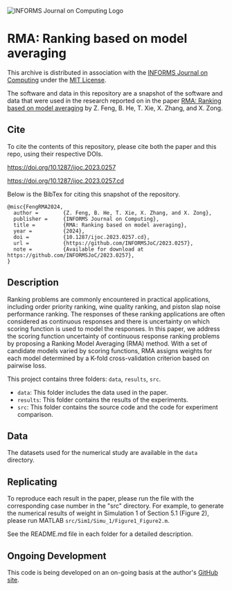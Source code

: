 ![INFORMS Journal on Computing Logo](https://INFORMSJoC.github.io/logos/INFORMS_Journal_on_Computing_Header.jpg)

# RMA: Ranking based on model averaging

This archive is distributed in association with the [INFORMS Journal on Computing](https://pubsonline.informs.org/journal/ijoc) under the [MIT License](https://github.com/INFORMSJoC/2023.0257/blob/master/LICENSE).

The software and data in this repository are a snapshot of the software and data that were used in the research reported on in the paper [RMA: Ranking based on model averaging](https://doi.org/10.1287/ijoc.2023.0257) by Z. Feng, B. He, T. Xie, X. Zhang, and X. Zong. 

## Cite

To cite the contents of this repository, please cite both the paper and this repo, using their respective DOIs.

https://doi.org/10.1287/ijoc.2023.0257

https://doi.org/10.1287/ijoc.2023.0257.cd

Below is the BibTex for citing this snapshot of the repository.

```
@misc{FengRMA2024,
  author =        {Z. Feng, B. He, T. Xie, X. Zhang, and X. Zong},
  publisher =     {INFORMS Journal on Computing},
  title =         {RMA: Ranking based on model averaging},
  year =          {2024},
  doi =           {10.1287/ijoc.2023.0257.cd},
  url =           {https://github.com/INFORMSJoC/2023.0257},
  note =          {Available for download at https://github.com/INFORMSJoC/2023.0257},
}  
```

## Description

 Ranking problems are commonly encountered in practical applications, including order priority ranking, wine
 quality ranking, and piston slap noise performance ranking. The responses of these ranking applications are
 often considered as continuous responses and there is uncertainty on which scoring function is used to model
 the responses. In this paper, we address the scoring function uncertainty of continuous response ranking
 problems by proposing a Ranking Model Averaging (RMA) method. With a set of candidate models varied
 by scoring functions, RMA assigns weights for each model determined by a K-fold cross-validation criterion
 based on pairwise loss. 

This project contains three folders: `data`, `results`, `src`.

- `data`: This folder includes the data used in the paper.
- `results`: This folder contains the results of the experiments.
- `src`: This folder contains the source code and the code for experiment comparison.

## Data

The  datasets used for the numerical study are available in the `data` directory.

## Replicating

To reproduce each result in the paper, please run the file with the corresponding case number in the "src" directory. For example, to generate the numerical results of weight in Simulation 1 of Section 5.1 (Figure 2), please run MATLAB `src/Sim1/Simu_1/Figure1_Figure2.m`.

See the README.md file in each folder for a detailed description.

## Ongoing Development

This code is being developed on an on-going basis at the author's [GitHub site](https://github.com/xpzong/2023.0257).
